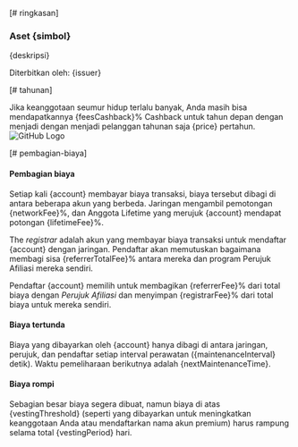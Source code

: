 [# ringkasan]

### Aset {simbol}

{deskripsi}

Diterbitkan oleh: {issuer}

[# tahunan]

Jika keanggotaan seumur hidup terlalu banyak, Anda masih bisa mendapatkannya {feesCashback}% Cashback untuk tahun depan dengan menjadi dengan menjadi pelanggan tahunan saja {price} pertahun. ![GitHub Logo](/images/logo.png)

[# pembagian-biaya]

#### Pembagian biaya

Setiap kali {account} membayar biaya transaksi, biaya tersebut dibagi di antara beberapa akun yang berbeda. Jaringan mengambil pemotongan {networkFee}%, dan Anggota Lifetime yang merujuk {account} mendapat potongan {lifetimeFee}%.

The *registrar* adalah akun yang membayar biaya transaksi untuk mendaftar {account} dengan jaringan. Pendaftar akan memutuskan bagaimana membagi sisa {referrerTotalFee}% antara mereka dan program Perujuk Afiliasi </em> mereka sendiri.

Pendaftar {account} memilih untuk membagikan {referrerFee}% dari total biaya dengan *Perujuk Afiliasi* dan menyimpan {registrarFee}% dari total biaya untuk mereka sendiri.

#### Biaya tertunda

Biaya yang dibayarkan oleh {account} hanya dibagi di antara jaringan, perujuk, dan pendaftar setiap interval perawatan ({maintenanceInterval} detik). Waktu pemeliharaan berikutnya adalah {nextMaintenanceTime}.

#### Biaya rompi

Sebagian besar biaya segera dibuat, namun biaya di atas {vestingThreshold} (seperti yang dibayarkan untuk meningkatkan keanggotaan Anda atau mendaftarkan nama akun premium) harus rampung selama total {vestingPeriod} hari.